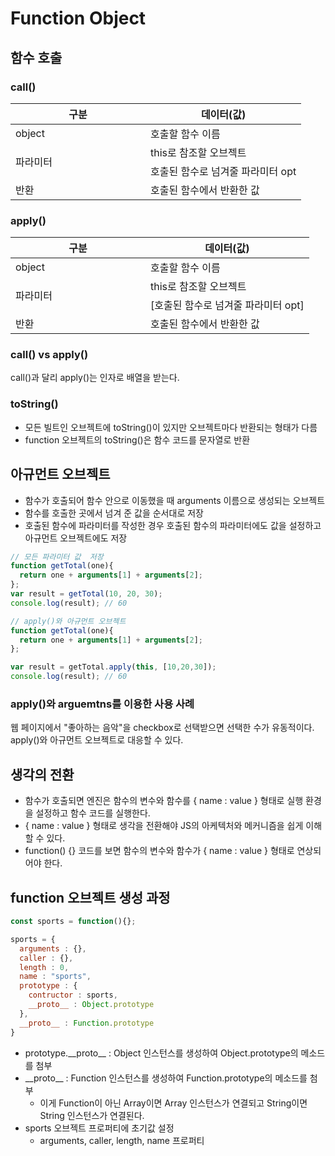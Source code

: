 # Function Object

## 함수 호출

### call()

<table>
    <thead>
        <th>구분</th>
        <th colspan="2">데이터(값)</th>
    </thead>
    <tbody>
        <tr>
          <td style="width:200px;">object</td>
          <td colspan="2">호출할 함수 이름</td>
        </tr>
        <tr>
          <td rowspan="3">파라미터</td>
        </tr>
        <tr>
        	<td>this로 참조할 오브젝트</td>
				</tr>
				<tr>
          <td>호출된 함수로 넘겨줄 파라미터 opt</td>
        </tr>
        <tr>
          <td>반환</td>
          <td>호출된 함수에서 반환한 값</td>
        </tr>
    </tbody>
</table>

### apply()

<table>
    <thead>
        <th>구분</th>
        <th colspan="2">데이터(값)</th>
    </thead>
    <tbody>
        <tr>
          <td style="width:200px;">object</td>
          <td colspan="2">호출할 함수 이름</td>
        </tr>
        <tr>
          <td rowspan="3">파라미터</td>
        </tr>
        <tr>
        	<td>this로 참조할 오브젝트</td>
				</tr>
				<tr>
          <td>[호출된 함수로 넘겨줄 파라미터 opt]</td>
        </tr>
        <tr>
          <td>반환</td>
          <td>호출된 함수에서 반환한 값</td>
        </tr>
    </tbody>
</table>

### call() vs apply()

call()과 달리 apply()는 인자로 배열을 받는다.

### toString()

- 모든 빌트인 오브젝트에 toString()이 있지만 오브젝트마다 반환되는 형태가 다름
- function 오브젝트의 toString()은 함수 코드를 문자열로 반환



## 아규먼트 오브젝트

- 함수가 호출되어 함수 안으로 이동했을 때 arguments 이름으로 생성되는 오브젝트
- 함수를 호출한 곳에서 넘겨 준 값을 순서대로 저장
- 호출된 함수에 파라미터를 작성한 경우 호출된 함수의 파라미터에도 값을 설정하고 아규먼트 오브젝트에도 저장

```js
// 모든 파라미터 값  저장
function getTotal(one){
  return one + arguments[1] + arguments[2];
};
var result = getTotal(10, 20, 30);
console.log(result); // 60
```

```js
// apply()와 아규먼트 오브젝트
function getTotal(one){
  return one + arguments[1] + arguments[2];
};

var result = getTotal.apply(this, [10,20,30]);
console.log(result); // 60
```

### apply()와 arguemtns를 이용한 사용 사례

웹 페이지에서 "좋아하는 음악"을 checkbox로 선택받으면 선택한 수가 유동적이다. apply()와 아규먼트 오브젝트로 대응할 수 있다.



## 생각의 전환

- 함수가 호출되면 엔진은 함수의 변수와 함수를 { name : value } 형태로 실행 환경을 설정하고 함수 코드를 실행한다.
- { name : value } 형태로 생각을 전환해야 JS의 아케텍처와 메커니즘을 쉽게 이해할 수 있다.
- function() {} 코드를 보면 함수의 변수와 함수가 { name : value } 형태로 연상되어야 한다.



## function 오브젝트 생성 과정

```js
const sports = function(){};
```

```js
sports = {
  arguments : {},
  caller : {},
  length : 0,
  name : "sports",
  prototype : {
    contructor : sports,
    __proto__ : Object.prototype
  },
  __proto__ : Function.prototype
}
```

- prototype.\_\_proto\_\_ : Object 인스턴스를 생성하여 Object.prototype의 메소드를 첨부
- \_\_proto\_\_ : Function 인스턴스를 생성하여 Function.prototype의 메소드를 첨부
  - 이게 Function이 아닌 Array이면 Array 인스턴스가 연결되고 String이면 String 인스턴스가 연결된다.
- sports 오브젝트 프로퍼티에 초기값 설정
  - arguments, caller, length, name 프로퍼티
